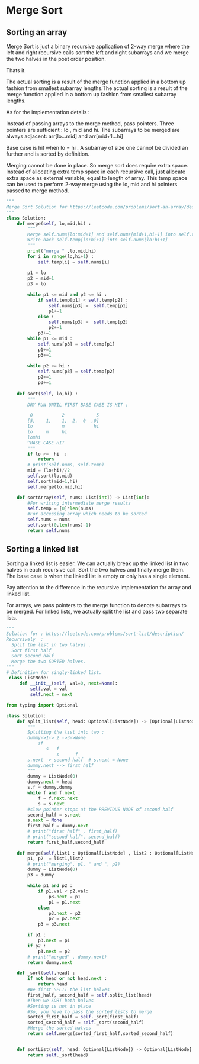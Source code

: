 # Merge Sort

## Sorting an array

Merge Sort is just a binary recursive application of 2-way merge where the left and right recursive calls sort the left and right subarrays and we merge the two halves in the post order position.  

Thats it.

The actual sorting is a result of the merge function applied in a bottom up fashion from smallest subarray lengths.The actual sorting is a result of the merge function applied in a bottom up fashion from smallest subarray lengths.


As for the implementation details :

Instead of passing arrays to the merge method, pass pointers. Three pointers are sufficient : lo , mid and hi.
The subarrays to be merged are always adjacent: arr[lo...mid] and arr[mid+1...hi]

Base case is hit when lo = hi . A subarray of size one cannot be divided an further and is sorted by definition.

Merging cannot be done in place. So merge sort does require extra space. Instead of allocating extra temp space in each recursive call, just allocate extra space as external variable, equal to length of array. This temp space can be used to perform 2-way merge using the lo, mid and hi pointers passed to merge method. 


```python
"""
Merge Sort Solution for https://leetcode.com/problems/sort-an-array/description/
"""
class Solution:
    def merge(self, lo,mid,hi) :
        """
        Merge self.nums[lo:mid+1] and self.nums[mid+1,hi+1] into self.temp[lo:hi+1] 
        Write back self.temp[lo:hi+1] into self.nums[lo:hi+1]
        """
        print("merge " ,lo,mid,hi)
        for i in range(lo,hi+1) :
            self.temp[i] = self.nums[i]
        
        p1 = lo 
        p2 = mid+1
        p3 = lo 

        while p1 <= mid and p2 <= hi :
            if self.temp[p1] < self.temp[p2] :
                self.nums[p3] =  self.temp[p1]
                p1+=1
            else : 
                self.nums[p3] =  self.temp[p2]
                p2+=1
            p3+=1
        while p1 <= mid :
            self.nums[p3] = self.temp[p1]
            p1+=1
            p3+=1
    
        while p2 <= hi :
            self.nums[p3] = self.temp[p2]
            p2+=1
            p3+=1
        
    def sort(self, lo,hi) :
        """
        DRY RUN UNTIL FIRST BASE CASE IS HIT :

         0           2            5  
        [5,    1,    1,  2,  0  ,0]
        lo           m           hi
        lo     m     hi
        lomhi 
        ^BASE CASE HIT  
        """
        if lo >=  hi  :
            return
        # print(self.nums, self.temp)
        mid = (lo+hi)//2
        self.sort(lo,mid)
        self.sort(mid+1,hi)
        self.merge(lo,mid,hi)

    def sortArray(self, nums: List[int]) -> List[int]:
        #For writing intermediate merge results 
        self.temp = [0]*len(nums)
        #For accessing array which needs to be sorted
        self.nums = nums
        self.sort(0,len(nums)-1)
        return self.nums
```

## Sorting a linked list

Sorting a linked list is easier. We can actually break up the linked list in two halves in each recursive call. Sort the two halves and finally merge them. The base case is when the linked list is empty or only has a single element.

Pay attention to the difference in the recursive implementation for array and linked list.

For arrays, we pass pointers to the merge function to denote subarrays to be merged. For linked lists, we actually split the list and pass two separate lists.

```python
"""
Solution for : https://leetcode.com/problems/sort-list/description/
Recursively  :
  Split the list in two halves .
  Sort first half
  Sort second half
  Merge the two SORTED halves.
"""
# Definition for singly-linked list.
 class ListNode:
     def __init__(self, val=0, next=None):
         self.val = val
         self.next = next

from typing import Optional

class Solution:
    def split_list(self, head: Optional[ListNode]) -> (Optional[ListNode],Optional[ListNode]) :
        """
        Splitting the list into two :
        dummy->1-> 2 ->3->None
            sf
               s   f
                   s      f  
        s.next -> second half  # s.next = None
        dummy.next --> first half
        """
        dummy = ListNode(0)
        dummy.next = head
        s,f = dummy,dummy 
        while f and f.next :
            f = f.next.next
            s = s.next
        #slow pointer stops at the PREVIOUS NODE of second half
        second_half = s.next
        s.next = None
        first_half = dummy.next
        # print("first half" , first_half)
        # print("second half", second_half)
        return first_half,second_half

    def merge(self,list1 : Optional[ListNode] , list2 : Optional[ListNode]) -> Optional[ListNode] : 
        p1, p2  = list1,list2
        # print("merging", p1, " and ", p2)
        dummy = ListNode(0)
        p3 = dummy

        while p1 and p2 :
            if p1.val < p2.val:
                p3.next = p1
                p1 = p1.next
            else: 
                p3.next = p2
                p2 = p2.next
            p3 = p3.next

        if p1 :
            p3.next = p1
        if p2 :
            p3.next = p2
        # print("merged" , dummy.next)
        return dummy.next 

    def _sort(self,head) :
        if not head or not head.next :
            return head
        #We first SPLIT the list halves
        first_half, second_half = self.split_list(head)
        #Then we SORT both halves
        #Sorting is not in place
        #So, you have to pass the sorted lists to merge
        sorted_first_half = self._sort(first_half)
        sorted_second_half = self._sort(second_half)
        #Merge the sorted halves
        return self.merge(sorted_first_half,sorted_second_half)


    def sortList(self, head: Optional[ListNode]) -> Optional[ListNode]:
        return self._sort(head)
```
